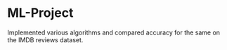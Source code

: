 # ML-Project
Implemented various algorithms and compared accuracy for the same on the IMDB reviews dataset.
